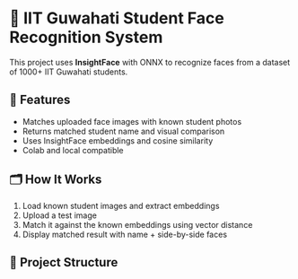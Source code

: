# 🧠 IIT Guwahati Student Face Recognition System

This project uses **InsightFace** with ONNX to recognize faces from a dataset of 1000+ IIT Guwahati students.

## 🚀 Features

- Matches uploaded face images with known student photos
- Returns matched student name and visual comparison
- Uses InsightFace embeddings and cosine similarity
- Colab and local compatible

## 🗂️ How It Works

1. Load known student images and extract embeddings
2. Upload a test image
3. Match it against the known embeddings using vector distance
4. Display matched result with name + side-by-side faces

## 📂 Project Structure

